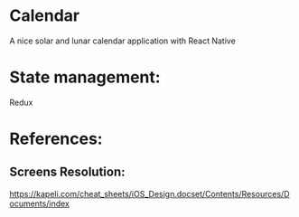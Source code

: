 # Calendar
A nice solar and lunar calendar application with React Native


# State management:
Redux


# References:

## Screens Resolution: 
https://kapeli.com/cheat_sheets/iOS_Design.docset/Contents/Resources/Documents/index
